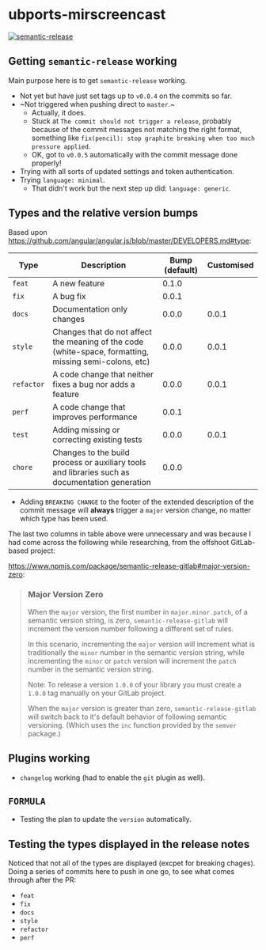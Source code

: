 # ubports-mirscreencast

[![semantic-release](https://img.shields.io/badge/%20%20%F0%9F%93%A6%F0%9F%9A%80-semantic--release-e10079.svg)](https://github.com/semantic-release/semantic-release)

## Getting `semantic-release` working

Main purpose here is to get `semantic-release` working.

* Not yet but have just set tags up to `v0.0.4` on the commits so far.
* ~Not triggered when pushing direct to `master`.~
    * Actually, it does.
    * Stuck at `The commit should not trigger a release`, probably because of the commit messages not matching the right format, something like `fix(pencil): stop graphite breaking when too much pressure applied`.
    * OK, got to `v0.0.5` automatically with the commit message done properly!
* Trying with all sorts of updated settings and token authentication.
* Trying `language: minimal`.
    * That didn't work but the next step up did: `language: generic`.

## Types and the relative version bumps

Based upon https://github.com/angular/angular.js/blob/master/DEVELOPERS.md#type:

Type|Description|Bump (default)|Customised
-----|-----|-----|-----
`feat`|A new feature|0.1.0|
`fix`|A bug fix|0.0.1|
`docs`|Documentation only changes|0.0.0|0.0.1
`style`|Changes that do not affect the meaning of the code (white-space, formatting, missing semi-colons, etc)|0.0.0|0.0.1
`refactor`|A code change that neither fixes a bug nor adds a feature|0.0.0|0.0.1
`perf`|A code change that improves performance|0.0.1|
`test`|Adding missing or correcting existing tests|0.0.0|0.0.1
`chore`|Changes to the build process or auxiliary tools and libraries such as documentation generation|0.0.0|

* Adding `BREAKING CHANGE` to the footer of the extended description of the commit message will **always** trigger a `major` version change, no matter which type has been used.

The last two columns in table above were unnecessary and was because I had come across the following while researching, from the offshoot GitLab-based project:

https://www.npmjs.com/package/semantic-release-gitlab#major-version-zero:

> ### Major Version Zero
> 
> When the `major` version, the first number in `major.minor.patch`, of a semantic version string, is zero, `semantic-release-gitlab` will increment the version number following a different set of rules.
> 
> In this scenario, incrementing the `major` version will increment what is traditionally the `minor` number in the semantic version string, while incrementing the `minor` or `patch` version will increment the `patch` number in the semantic version string.
> 
> Note: To release a version `1.0.0` of your library you must create a `1.0.0` tag manually on your GitLab project.
> 
> When the `major` version is greater than zero, `semantic-release-gitlab` will switch back to it's default behavior of following semantic versioning. (Which uses the `inc` function provided by the `semver` package.)

## Plugins working

* `changelog` working (had to enable the `git` plugin as well).

## `FORMULA`

* Testing the plan to update the `version` automatically.

## Testing the types displayed in the release notes

Noticed that not all of the types are displayed (excpet for breaking chages).
Doing a series of commits here to push in one go, to see what comes through after the PR:

* `feat`
* `fix`
* `docs`
* `style`
* `refactor`
* `perf`
